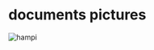 <html>
  <body> 
  <h1>documents pictures</h1>
    
   ![hampi](https://github.com/user-attachments/assets/55b8bc5a-84b4-4305-a835-13c45fe6acd4)
  
   </body>
</html>
